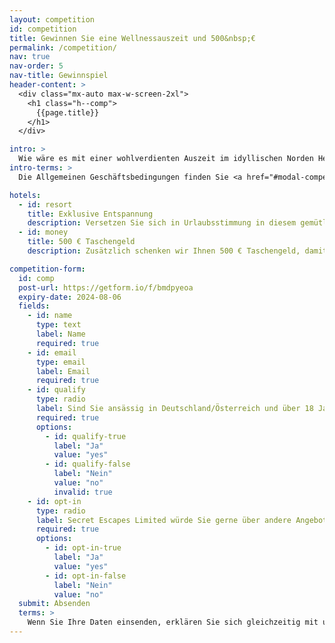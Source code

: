 ```yaml
---
layout: competition
id: competition
title: Gewinnen Sie eine Wellnessauszeit und 500&nbsp;€
permalink: /competition/
nav: true
nav-order: 5
nav-title: Gewinnspiel
header-content: >
  <div class="mx-auto max-w-screen-2xl">
    <h1 class="h--comp">
      {{page.title}}
    </h1>
  </div>

intro: >
  Wie wäre es mit einer wohlverdienten Auszeit im idyllischen Norden Hessens? Wir verlosen zwei Übernachtungen im charmanten Romantik Hotel Stryckhaus, inklusive Frühstück und täglichem Zugang zum Spa-Bereich. Aber das ist noch nicht alles: Zusätzlich schenken wir Ihnen 500 € Taschengeld, damit Sie sich während Ihres Aufenthalts rundum verwöhnen lassen können – sei es mit entspannenden Wellnessanwendungen oder kulinarischen Genüssen im hoteleigenen Restaurant. Machen Sie mit für Ihre Chance auf unvergessliche Momente im Hochsauerland.
intro-terms: >
  Die Allgemeinen Geschäftsbedingungen finden Sie <a href="#modal-competition-terms" class="js-open-modal underline">hier</a>.

hotels:
  - id: resort
    title: Exklusive Entspannung
    description: Versetzen Sie sich in Urlaubsstimmung in diesem gemütlichen Hotel, dessen großzügiger Spa-Bereich zum Relaxen einlädt. Eine finnische Sauna, eine Dampfsauna, ein Kneippbecken, eine Kräuterdampfgrotte und ein Solebad machen das Romantik Hotel Stryckhaus zu einer wahren Oase der Erholung.
  - id: money
    title: 500 € Taschengeld
    description: Zusätzlich schenken wir Ihnen 500 € Taschengeld, damit Sie sich während Ihres Aufenthalts wie ein Star fühlen können. Genießen Sie eine wohltuende Massage, eine belebende Gesichtsbehandlung oder ein exquisites 3-Gänge-Menü. Lassen Sie sich von Kopf bis Fuß verwöhnen und erleben Sie Luxus pur!

competition-form:
  id: comp
  post-url: https://getform.io/f/bmdpyeoa
  expiry-date: 2024-08-06
  fields:
    - id: name
      type: text
      label: Name
      required: true
    - id: email
      type: email
      label: Email
      required: true
    - id: qualify
      type: radio
      label: Sind Sie ansässig in Deutschland/Österreich und über 18 Jahre alt?
      required: true
      options:
        - id: qualify-true
          label: "Ja"
          value: "yes"
        - id: qualify-false
          label: "Nein"
          value: "no"
          invalid: true
    - id: opt-in
      type: radio
      label: Secret Escapes Limited würde Sie gerne über andere Angebote, Aktionen und Dienstleistungen informieren, die Sie interessieren könnten. Bitte geben Sie an, falls Sie unseren Newsletter erhalten möchten. Für weitere Informationen können Sie unsere Datenschutz- und Cookie-Richtlinie konsultieren.
      required: true
      options:
        - id: opt-in-true
          label: "Ja"
          value: "yes"
        - id: opt-in-false
          label: "Nein"
          value: "no"
  submit: Absenden
  terms: >
    Wenn Sie Ihre Daten einsenden, erklären Sie sich gleichzeitig mit unseren <a href="#modal-competition-terms" class="js-open-modal underline">AGB zum Gewinnspiel</a> einverstanden
---
```

